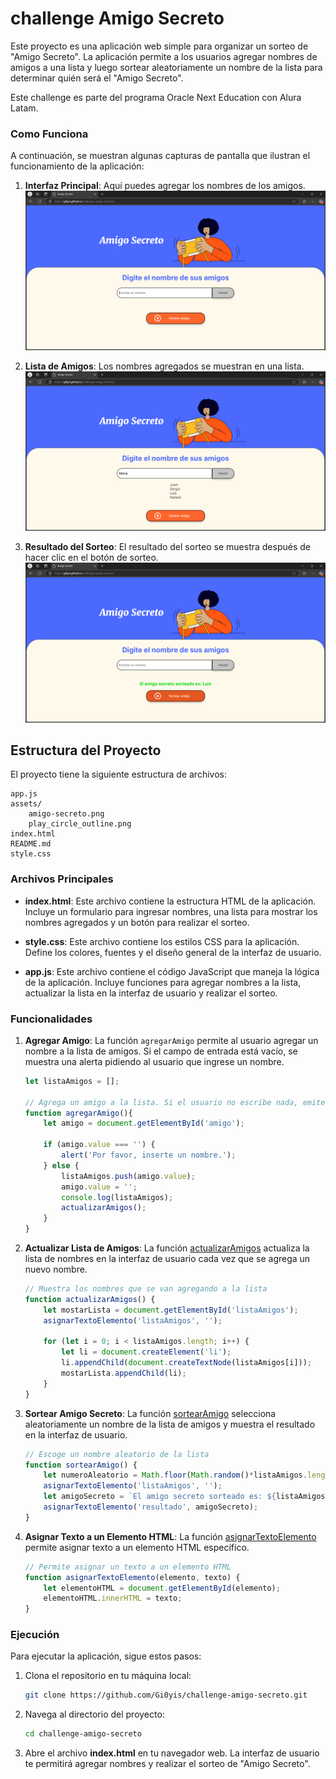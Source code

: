 # challenge Amigo Secreto

Este proyecto es una aplicación web simple para organizar un sorteo de "Amigo Secreto". La aplicación permite a los usuarios agregar nombres de amigos a una lista y luego sortear aleatoriamente un nombre de la lista para determinar quién será el "Amigo Secreto".

Este challenge es parte del programa Oracle Next Education con Alura Latam.

### Como Funciona

A continuación, se muestran algunas capturas de pantalla que ilustran el funcionamiento de la aplicación:

1. **Interfaz Principal**: Aquí puedes agregar los nombres de los amigos.
    ![Interfaz Principal](assets/interfaz-principal.png)

2. **Lista de Amigos**: Los nombres agregados se muestran en una lista.
    ![Lista de Amigos](assets/lista-amigos.png)

3. **Resultado del Sorteo**: El resultado del sorteo se muestra después de hacer clic en el botón de sorteo.
    ![Resultado del Sorteo](assets/resultado-sorteo.png)

## Estructura del Proyecto

El proyecto tiene la siguiente estructura de archivos:

```
app.js
assets/
    amigo-secreto.png
    play_circle_outline.png
index.html
README.md
style.css
```

### Archivos Principales

- **index.html**: Este archivo contiene la estructura HTML de la aplicación. Incluye un formulario para ingresar nombres, una lista para mostrar los nombres agregados y un botón para realizar el sorteo.

- **style.css**: Este archivo contiene los estilos CSS para la aplicación. Define los colores, fuentes y el diseño general de la interfaz de usuario.

- **app.js**: Este archivo contiene el código JavaScript que maneja la lógica de la aplicación. Incluye funciones para agregar nombres a la lista, actualizar la lista en la interfaz de usuario y realizar el sorteo.

### Funcionalidades

1. **Agregar Amigo**: La función `agregarAmigo` permite al usuario agregar un nombre a la lista de amigos. Si el campo de entrada está vacío, se muestra una alerta pidiendo al usuario que ingrese un nombre.

    ```javascript
    let listaAmigos = [];

    // Agrega un amigo a la lista. Si el usuario no escribe nada, emite una alerta
    function agregarAmigo(){
        let amigo = document.getElementById('amigo');

        if (amigo.value === '') {
            alert('Por favor, inserte un nombre.');
        } else {
            listaAmigos.push(amigo.value);
            amigo.value = '';
            console.log(listaAmigos);
            actualizarAmigos();
        }
    }
    ```

2. **Actualizar Lista de Amigos**: La función [actualizarAmigos](http://_vscodecontentref_/4) actualiza la lista de nombres en la interfaz de usuario cada vez que se agrega un nuevo nombre.

    ```javascript
    // Muestra los nombres que se van agregando a la lista
    function actualizarAmigos() {
        let mostarLista = document.getElementById('listaAmigos');
        asignarTextoElemento('listaAmigos', '');

        for (let i = 0; i < listaAmigos.length; i++) {
            let li = document.createElement('li');
            li.appendChild(document.createTextNode(listaAmigos[i]));
            mostarLista.appendChild(li);
        }
    }
    ```

3. **Sortear Amigo Secreto**: La función [sortearAmigo](http://_vscodecontentref_/5) selecciona aleatoriamente un nombre de la lista de amigos y muestra el resultado en la interfaz de usuario.

    ```javascript
    // Escoge un nombre aleatorio de la lista
    function sortearAmigo() {
        let numeroAleatorio = Math.floor(Math.random()*listaAmigos.length);
        asignarTextoElemento('listaAmigos', '');
        let amigoSecreto = `El amigo secreto sorteado es: ${listaAmigos[numeroAleatorio]}`
        asignarTextoElemento('resultado', amigoSecreto);
    }
    ```

4. **Asignar Texto a un Elemento HTML**: La función [asignarTextoElemento](http://_vscodecontentref_/6) permite asignar texto a un elemento HTML específico.

    ```javascript
    // Permite asignar un texto a un elemento HTML
    function asignarTextoElemento(elemento, texto) {
        let elementoHTML = document.getElementById(elemento);
        elementoHTML.innerHTML = texto;
    }
    ```

### Ejecución

Para ejecutar la aplicación, sigue estos pasos:

1. Clona el repositorio en tu máquina local:
    ```sh
    git clone https://github.com/Gi0yis/challenge-amigo-secreto.git
    ```

2. Navega al directorio del proyecto:
    ```sh
    cd challenge-amigo-secreto
    ```

3. Abre el archivo **index.html** en tu navegador web. La interfaz de usuario te permitirá agregar nombres y realizar el sorteo de "Amigo Secreto".